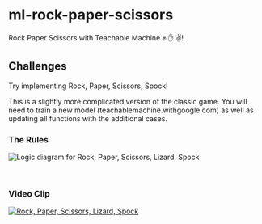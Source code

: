 # ml-rock-paper-scissors
Rock Paper Scissors with Teachable Machine ✊ ✋ ✌!

## Challenges
Try implementing Rock, Paper, Scissors, Spock!

This is a slightly more complicated version of the classic game.
You will need to train a new model (teachablemachine.withgoogle.com) as well as updating all functions with the additional cases.

### The Rules

![Logic diagram for Rock, Paper, Scissors, Lizard, Spock](https://static.wikia.nocookie.net/bigbangtheory/images/7/7d/RPSLS.png/revision/latest?cb=20120822205915)


&nbsp;
### Video Clip

[![Rock, Paper, Scissors, Lizard, Spock](https://img.youtube.com/vi/iSHPVCBsnLw/maxresdefault.jpg)](https://www.youtube.com/watch?v=iSHPVCBsnLw)

